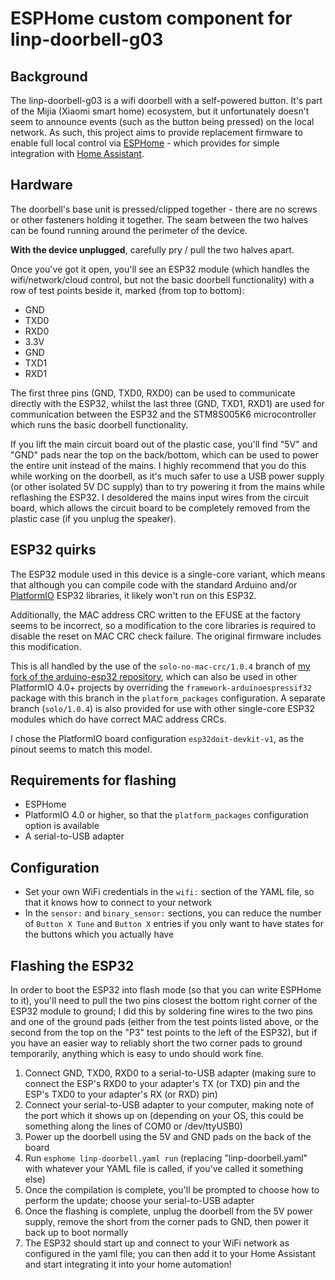 # ESPHome custom component for linp-doorbell-g03

## Background
The linp-doorbell-g03 is a wifi doorbell with a self-powered button.  It's part of the Mijia (Xiaomi smart home) ecosystem, but it unfortunately doesn't seem to announce events (such as the button being pressed) on the local network.  As such, this project aims to provide replacement firmware to enable full local control via [ESPHome](https://esphome.io/) - which provides for simple integration with [Home Assistant](https://www.home-assistant.io/).

## Hardware
The doorbell's base unit is pressed/clipped together - there are no screws or other fasteners holding it together.  The seam between the two halves can be found running around the perimeter of the device.

**With the device unplugged**, carefully pry / pull the two halves apart.

Once you've got it open, you'll see an ESP32 module (which handles the wifi/network/cloud control, but not the basic doorbell functionality) with a row of test points beside it, marked (from top to bottom):
- GND
- TXD0
- RXD0
- 3.3V
- GND
- TXD1
- RXD1

The first three pins (GND, TXD0, RXD0) can be used to communicate directly with the ESP32, whilst the last three (GND, TXD1, RXD1) are used for communication between the ESP32 and the STM8S005K6 microcontroller which runs the basic doorbell functionality.

If you lift the main circuit board out of the plastic case, you'll find "5V" and "GND" pads near the top on the back/bottom, which can be used to power the entire unit instead of the mains.  I highly recommend that you do this while working on the doorbell, as it's much safer to use a USB power supply (or other isolated 5V DC supply) than to try powering it from the mains while reflashing the ESP32.  I desoldered the mains input wires from the circuit board, which allows the circuit board to be completely removed from the plastic case (if you unplug the speaker).

## ESP32 quirks
The ESP32 module used in this device is a single-core variant, which means that although you can compile code with the standard Arduino and/or [PlatformIO](https://platformio.org/) ESP32 libraries, it likely won't run on this ESP32.

Additionally, the MAC address CRC written to the EFUSE at the factory seems to be incorrect, so a modification to the core libraries is required to disable the reset on MAC CRC check failure.  The original firmware includes this modification.

This is all handled by the use of the `solo-no-mac-crc/1.0.4` branch of [my fork of the arduino-esp32 repository](https://github.com/pauln/arduino-esp32), which can also be used in other PlatformIO 4.0+ projects by overriding the `framework-arduinoespressif32` package with this branch in the `platform_packages` configuration.  A separate branch (`solo/1.0.4`) is also provided for use with other single-core ESP32 modules which do have correct MAC address CRCs.

I chose the PlatformIO board configuration `esp32doit-devkit-v1`, as the pinout seems to match this model.

## Requirements for flashing
- ESPHome
- PlatformIO 4.0 or higher, so that the `platform_packages` configuration option is available
- A serial-to-USB adapter

## Configuration
- Set your own WiFi credentials in the `wifi:` section of the YAML file, so that it knows how to connect to your network
- In the `sensor:` and `binary_sensor:` sections, you can reduce the number of `Button X Tune` and `Button X` entries if you only want to have states for the buttons which you actually have

## Flashing the ESP32
In order to boot the ESP32 into flash mode (so that you can write ESPHome to it), you'll need to pull the two pins closest the bottom right corner of the ESP32 module to ground; I did this by soldering fine wires to the two pins and one of the ground pads (either from the test points listed above, or the second from the top on the "P3" test points to the left of the ESP32), but if you have an easier way to reliably short the two corner pads to ground temporarily, anything which is easy to undo should work fine.

1. Connect GND, TXD0, RXD0 to a serial-to-USB adapter (making sure to connect the ESP's RXD0 to your adapter's TX (or TXD) pin and the ESP's TXD0 to your adapter's RX (or RXD) pin)
2. Connect your serial-to-USB adapter to your computer, making note of the port which it shows up on (depending on your OS, this could be something along the lines of COM0 or /dev/ttyUSB0)
3. Power up the doorbell using the 5V and GND pads on the back of the board
4. Run `esphome linp-doorbell.yaml run` (replacing "linp-doorbell.yaml" with whatever your YAML file is called, if you've called it something else)
5. Once the compilation is complete, you'll be prompted to choose how to perform the update; choose your serial-to-USB adapter
6. Once the flashing is complete, unplug the doorbell from the 5V power supply, remove the short from the corner pads to GND, then power it back up to boot normally
7. The ESP32 should start up and connect to your WiFi network as configured in the yaml file; you can then add it to your Home Assistant and start integrating it into your home automation!
